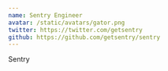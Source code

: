 ```yaml
---
name: Sentry Engineer
avatar: /static/avatars/gator.png
twitter: https://twitter.com/getsentry
github: https://github.com/getsentry/sentry
---
```


Sentry
